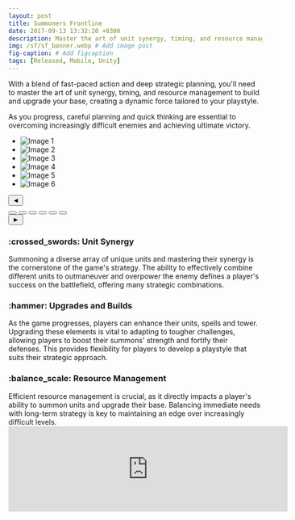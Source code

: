 ```yaml
---
layout: post
title: Summoners Frontline
date: 2017-09-13 13:32:20 +0300
description: Master the art of unit synergy, timing, and resource management to build and upgrade your base, creating a dynamic force tailored to your playstyle.
img: /sf/sf_banner.webp # Add image post
fig-caption: # Add figcaption
tags: [Released, Mobile, Unity]
---
```


With a blend of fast-paced action and deep strategic planning, you'll need to master the art of unit synergy, timing, and resource management to build and upgrade your base, creating a dynamic force tailored to your playstyle.

As you progress, careful planning and quick thinking are essential to overcoming increasingly difficult enemies and achieving ultimate victory.

<div class="carousel-wrap">
  <ul class="carousel">
    <li><img src="{{site.baseurl}}/assets/img/sf/sf_shot1.webp" alt="Image 1"></li>
    <li><img src="{{site.baseurl}}/assets/img/sf/sf_shot2.webp" alt="Image 2"></li>
    <li><img src="{{site.baseurl}}/assets/img/sf/sf_shot3.webp" alt="Image 3"></li>
    <li><img src="{{site.baseurl}}/assets/img/sf/sf_shot4.webp" alt="Image 4"></li>
    <li><img src="{{site.baseurl}}/assets/img/sf/sf_shot5.webp" alt="Image 5"></li>
    <li><img src="{{site.baseurl}}/assets/img/sf/sf_shot6.webp" alt="Image 6"></li>
  </ul>

  <div class="carousel-ui">
    <button class="arrow prev" aria-label="Previous">◄</button>
    <div class="dots">
      <button aria-label="Slide 1" data-slide="0"></button>
      <button aria-label="Slide 2" data-slide="1"></button>
      <button aria-label="Slide 3" data-slide="2"></button>
      <button aria-label="Slide 4" data-slide="3"></button>
      <button aria-label="Slide 5" data-slide="4"></button>
      <button aria-label="Slide 6" data-slide="5"></button>
    </div>
    <button class="arrow next" aria-label="Next">►</button>
  </div>
</div>

<h3 class="emoji-title"> <span class="emoji">:crossed_swords:</span> Unit Synergy </h3>
Summoning a diverse array of unique units and mastering their synergy is the cornerstone of the game's strategy. The ability to effectively combine different units to outmaneuver and overpower the enemy defines a player's success on the battlefield, offering many strategic combinations.

<h3 class="emoji-title"> <span class="emoji">:hammer:</span> Upgrades and Builds </h3>
As the game progresses, players can enhance their units, spells and tower. Upgrading these elements is vital to adapting to tougher challenges, allowing players to boost their summons' strength and fortify their defenses. This provides flexibility for players to develop a playstyle that suits their strategic approach.

<h3 class="emoji-title"> <span class="emoji">:balance_scale:</span> Resource Management </h3>
Efficient resource management is crucial, as it directly impacts a player's ability to summon units and upgrade their base. Balancing immediate needs with long-term strategy is key to maintaining an edge over increasingly difficult levels.

<br>

<div class="embed-responsive">
<iframe frameborder="0" src="https://itch.io/embed/2884518?border_width=2" width="554" height="169"><a href="https://micolash54.itch.io/summoners-frontline">Summoners Frontline by Micolash</a></iframe>
</div>
